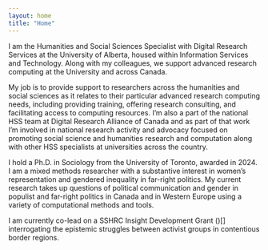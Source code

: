 ```yaml
---
layout: home
title: "Home"
---
```


I am the Humanities and Social Sciences Specialist with Digital Research Services at the University of Alberta, housed within Information Services and Technology. Along with my colleagues, we support advanced research computing at the University and across Canada.

My job is to provide support to researchers across the humanities and social sciences as it relates to their particular advanced research computing needs, including providing training, offering research consulting, and facilitating access to computing resources. I’m also a part of the national HSS team at Digital Research Alliance of Canada and as part of that work I’m involved in national research activity and advocacy focused on promoting social science and humanities research and computation along with other HSS specialists at universities across the country.

I hold a Ph.D. in Sociology from the University of Toronto, awarded in 2024. I am a mixed methods researcher with a substantive interest in women’s representation and gendered inequality in far-right politics. My current research takes up questions of political communication and gender in populist and far-right politics in Canada and in Western Europe using a variety of computational methods and tools. 

I am currently co-lead on a SSHRC Insight Development Grant ()[] interrogating the epistemic struggles between activist groups in contentious border regions. 
